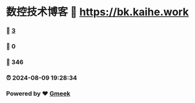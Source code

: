 # 数控技术博客 :link: https://bk.kaihe.work 
### :page_facing_up: [3](https://bk.kaihe.work/tag.html) 
### :speech_balloon: 0 
### :hibiscus: 346 
### :alarm_clock: 2024-08-09 19:28:34 
### Powered by :heart: [Gmeek](https://github.com/Meekdai/Gmeek)
